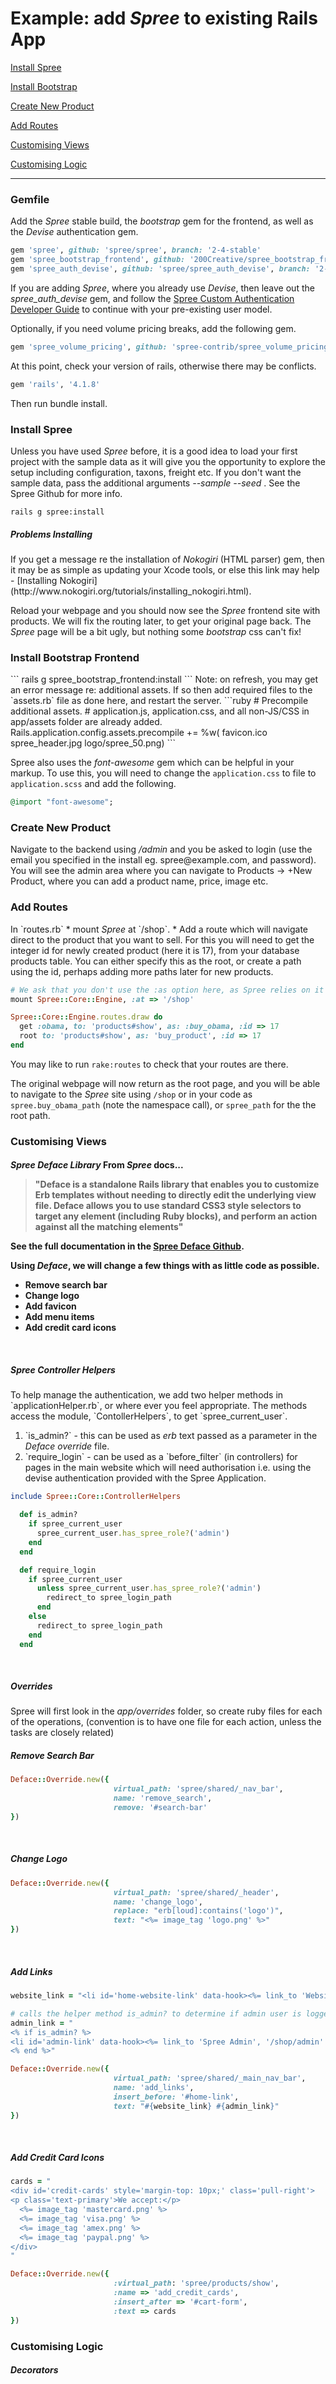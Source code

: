 # Example: add <i>Spree</i> to existing Rails App

[Install Spree](#install-spree)

[Install Bootstrap](#install-bootstrap-frontend)

[Create New Product](#create-new-product)

[Add Routes](#add-routes)

[Customising Views](#customising-views)

[Customising Logic](#customising-logic)

----
<h3>Gemfile</h3> 

Add the <i>Spree</i> stable build, the <i>bootstrap</i> gem for the frontend, as well as the <i>Devise</i> authentication gem.

```ruby
gem 'spree', github: 'spree/spree', branch: '2-4-stable'
gem 'spree_bootstrap_frontend', github: '200Creative/spree_bootstrap_frontend'
gem 'spree_auth_devise', github: 'spree/spree_auth_devise', branch: '2-4-stable'
```
If you are adding <i>Spree</i>, where you already use <i>Devise</i>, then leave out the <i>spree_auth_devise</i> gem, and follow the [Spree Custom Authentication Developer Guide](https://guides.spreecommerce.com/developer/authentication.html) to continue with your pre-existing user model. 

Optionally, if you need volume pricing breaks, add the following gem.
```ruby
gem 'spree_volume_pricing', github: 'spree-contrib/spree_volume_pricing'
```
At this point, check your version of rails, otherwise there may be conflicts.

```ruby
gem 'rails', '4.1.8'
```
Then run bundle install.

<h3>Install Spree</h3>

Unless you have used <i>Spree</i> before, it is a good idea to load your first project with the sample data as it will give you the opportunity to explore the setup including configuration, taxons, freight etc. If you don't want the sample data,  pass the additional arguments  <i> --sample --seed </i>.  See the Spree Github for more info.

```
rails g spree:install
```
<h5>Problems Installing</h5>
If you get a message re the installation of <i>Nokogiri</i> (HTML parser) gem, then it may be as simple as updating your Xcode tools, or else this link may help - [Installing Nokogiri](http://www.nokogiri.org/tutorials/installing_nokogiri.html).

Reload your webpage and you should now see the <i>Spree</i> frontend site with products. We will fix the routing later, to get your original page back. The <i>Spree</i> page will be a bit ugly, but nothing some <i>bootstrap</i> css can't fix!

<h3>Install Bootstrap Frontend</h3>
```
rails g spree_bootstrap_frontend:install
```
Note: on refresh, you may get an error message re: additional assets. If so then add required files to the `assets.rb` file as done here, and restart the server.
```ruby
# Precompile additional assets.
# application.js, application.css, and all non-JS/CSS in app/assets folder are already added.
Rails.application.config.assets.precompile += %w( favicon.ico spree_header.jpg logo/spree_50.png)
```

Spree also uses the <i>font-awesome</i> gem which can be helpful in your markup. To use this, you will need to change the `application.css` to file to `application.scss` and add the following. 
```ruby
@import "font-awesome";
```
<h3>Create New Product</h3>
Navigate to the backend using <i>/admin</i> and you be asked to login (use the email you specified in the install eg. spree@example.com, and password).  You will see the admin area where you can navigate to Products -> +New Product, where you can add a product name, price, image etc.

<h3>Add Routes</h3>
In `routes.rb`
* mount <i>Spree</i> at `/shop`.
* Add a route which will navigate direct to the product that you want to sell. For this you will need to get the integer id for newly created product (here it is 17), from your database products table.  You can either specify this as the root, or create a path using the id, perhaps adding more paths later for new products.

```ruby
# We ask that you don't use the :as option here, as Spree relies on it being the default of "spree"
mount Spree::Core::Engine, :at => '/shop'

Spree::Core::Engine.routes.draw do
  get :obama, to: 'products#show', as: :buy_obama, :id => 17
  root to: 'products#show', as: 'buy_product', :id => 17
end
```
You may like to run `rake:routes` to check that your routes are there.

The original webpage will now return as the root page, and you will be able to navigate to the <i>Spree</i> site using  `/shop` or in your code as `spree.buy_obama_path` (note the namespace call), or `spree_path` for the the root path.

<h3>Customising Views</h3>
<h4><i>Spree Deface Library</i>
From <i>Spree</i> docs...
<blockquote>"Deface is a standalone Rails library that enables you to customize Erb templates without needing to directly edit the underlying view file. Deface allows you to use standard CSS3 style selectors to target any element (including Ruby blocks), and perform an action against all the matching elements"</blockquote>

See the full documentation in the [Spree Deface Github](https://github.com/spree/deface#implementation).

Using <i>Deface</i>, we will change a few things with as little code as possible.
<ul>
<li>Remove search bar</li>
<li>Change logo</li>
<li>Add favicon</li>
<li>Add menu items</li>
<li>Add credit card icons</li>
</ul>

<br>
<h5>Spree Controller Helpers</h5>
To help manage the authentication, we add two helper methods in `applicationHelper.rb`, or where ever you feel appropriate. The methods access the module, `ContollerHelpers`, to get `spree_current_user`.

<ol>
<li>`is_admin?` - this can be used as <i>erb</i> text passed as a parameter in the <i>Deface override</i> file.</li> <li>`require_login` - can be used as a `before_filter` (in controllers) for pages in the main website which will need authorisation i.e. using the devise authentication provided with the Spree Application.</li>
</ol>


```ruby
include Spree::Core::ControllerHelpers

  def is_admin?
    if spree_current_user
      spree_current_user.has_spree_role?('admin')
    end
  end

  def require_login
    if spree_current_user
      unless spree_current_user.has_spree_role?('admin')
        redirect_to spree_login_path
      end
    else
      redirect_to spree_login_path
    end
  end
```
<br>
<h5>Overrides</h5>
Spree will first look in the <i>app/overrides</i> folder, so create ruby files for each of the operations, (convention is to have one file for each action, unless the tasks are closely related)

<br>
<h5>Remove Search Bar</h5>

```ruby
Deface::Override.new({
                       virtual_path: 'spree/shared/_nav_bar',
                       name: 'remove_search',
                       remove: '#search-bar'
})
```
<br>
<h5>Change Logo</h5>

```ruby
Deface::Override.new({
                       virtual_path: 'spree/shared/_header',
                       name: 'change_logo',
                       replace: "erb[loud]:contains('logo')",
                       text: "<%= image_tag 'logo.png' %>"
})
```
<br>
<h5>Add Links</h5>

```ruby
website_link = "<li id='home-website-link' data-hook><%= link_to 'Website', '/' %></li>"

# calls the helper method is_admin? to determine if admin user is logged in
admin_link = "
<% if is_admin? %>
<li id='admin-link' data-hook><%= link_to 'Spree Admin', '/shop/admin' %></li>
<% end %>"

Deface::Override.new({
                       virtual_path: 'spree/shared/_main_nav_bar',
                       name: 'add_links',
                       insert_before: '#home-link',
                       text: "#{website_link} #{admin_link}"
})
```
<br>
<h5>Add Credit Card Icons</h5>

```ruby
cards = "
<div id='credit-cards' style='margin-top: 10px;' class='pull-right'>
<p class='text-primary'>We accept:</p>
  <%= image_tag 'mastercard.png' %>
  <%= image_tag 'visa.png' %>
  <%= image_tag 'amex.png' %>
  <%= image_tag 'paypal.png' %>
</div>
"

Deface::Override.new({
                       :virtual_path: 'spree/products/show',
                       :name => 'add_credit_cards',
                       :insert_after => '#cart-form',
                       :text => cards
})
```

<h3>Customising Logic</h3>
<h5>Decorators</h5>


